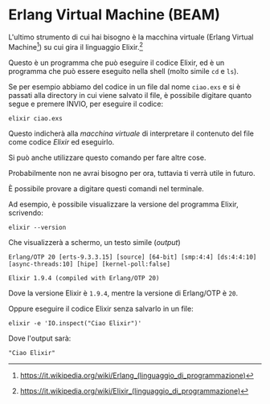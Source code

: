 # Erlang Virtual Machine (BEAM)

L'ultimo strumento di cui hai bisogno è la macchina virtuale
(Erlang Virtual Machine[^1]) su cui gira il linguaggio Elixir.[^2]

Questo è un programma che può eseguire il codice Elixir, ed è un programma che
può essere eseguito nella shell (molto simile `cd` e `ls`).

Se per esempio abbiamo del codice in un file dal nome `ciao.exs` e si è passati
alla directory in cui viene salvato il file, è possibile digitare quanto segue e
premere INVIO, per eseguire il codice:

```shell
elixir ciao.exs
```

Questo indicherà alla *macchina virtuale* di interpretare il contenuto del file
come codice *Elixir* ed eseguirlo.

Si può anche utilizzare questo comando per fare altre cose.

Probabilmente non ne avrai bisogno per ora, tuttavia ti verrà utile in futuro.

È possibile provare a digitare questi comandi nel terminale.

Ad esempio, è possibile visualizzare la versione del programma Elixir,
scrivendo:

```shell
elixir --version
```

Che visualizzerà a schermo, un testo simile (*output*)

```shell
Erlang/OTP 20 [erts-9.3.3.15] [source] [64-bit] [smp:4:4] [ds:4:4:10] [async-threads:10] [hipe] [kernel-poll:false]

Elixir 1.9.4 (compiled with Erlang/OTP 20)
```

Dove la versione Elixir è `1.9.4`, mentre la versione di Erlang/OTP è `20`.

Oppure eseguire il codice Elixir senza salvarlo in un file:

```shell
elixir -e 'IO.inspect("Ciao Elixir")'
```

Dove l'output sarà:

```shell
"Ciao Elixir"
```

[^1]: https://it.wikipedia.org/wiki/Erlang_(linguaggio_di_programmazione)

[^2]: https://it.wikipedia.org/wiki/Elixir_(linguaggio_di_programmazione)
